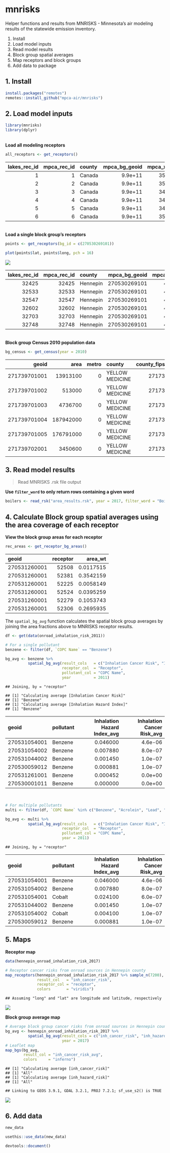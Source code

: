 mnrisks
================

Helper functions and results from MNRISKS - Minnesota’s air modeling
results of the statewide emission inventory.

1.  Install
2.  Load model inputs
3.  Read model results
4.  Block group spatial averages
5.  Map receptors and block groups
6.  Add data to package

## 1. Install

``` r
install.packages("remotes")
remotes::install_github("mpca-air/mnrisks")
```

## 2. Load model inputs

``` r
library(mnrisks)
library(dplyr)
```

<br> **Load all modeling receptors**

``` r
all_receptors <- get_receptors()
```

| lakes_rec_id | mpca_rec_id | county | mpca_bg_geoid | mpca_x\_utm | mpca_y\_utm |      long |      lat |
|-------------:|------------:|:-------|--------------:|------------:|------------:|----------:|---------:|
|            1 |           1 | Canada |       9.9e+11 |      356982 |     5473519 | -94.97113 | 49.39755 |
|            2 |           2 | Canada |       9.9e+11 |      359799 |     5472979 | -94.93214 | 49.39335 |
|            3 |           3 | Canada |       9.9e+11 |      348033 |     5473265 | -95.09428 | 49.39310 |
|            4 |           4 | Canada |       9.9e+11 |      345878 |     5473259 | -95.12396 | 49.39250 |
|            5 |           5 | Canada |       9.9e+11 |      342510 |     5473117 | -95.17028 | 49.39036 |
|            6 |           6 | Canada |       9.9e+11 |      355346 |     5470752 | -94.99265 | 49.37229 |

<br> **Load a single block group’s receptors**

``` r
points <- get_receptors(bg_id = c(270530269101))

plot(points$lat, points$long, pch = 16)
```

![](README_files/figure-gfm/unnamed-chunk-5-1.png)<!-- -->

| lakes_rec_id | mpca_rec_id | county   | mpca_bg_geoid | mpca_x\_utm | mpca_y\_utm |      long |      lat |
|-------------:|------------:|:---------|--------------:|------------:|------------:|----------:|---------:|
|        32425 |       32425 | Hennepin |  270530269101 |      459142 |     5010378 | -93.52063 | 45.24571 |
|        32533 |       32533 | Hennepin |  270530269101 |      459632 |     5010014 | -93.51436 | 45.24246 |
|        32547 |       32547 | Hennepin |  270530269101 |      459283 |     5009994 | -93.51880 | 45.24226 |
|        32602 |       32602 | Hennepin |  270530269101 |      459813 |     5009756 | -93.51203 | 45.24015 |
|        32703 |       32703 | Hennepin |  270530269101 |      459610 |     5009412 | -93.51459 | 45.23704 |
|        32748 |       32748 | Hennepin |  270530269101 |      459391 |     5009351 | -93.51738 | 45.23648 |

<br> **Block group Census 2010 population data**

``` r
bg_census <- get_census(year = 2010)
```

|        geoid |      area | metro | county          | county_fips | population | population_moe | income_median | income_median_moe | pct_below_185pct_poverty | status_tribal_nation | status_poc | status_185x_poverty |
|-------------:|----------:|------:|:----------------|------------:|-----------:|---------------:|--------------:|------------------:|-------------------------:|:---------------------|:-----------|:--------------------|
| 271739701001 |  13913100 |     0 | YELLOW MEDICINE |       27173 |        680 |            153 |         70625 |             29412 |                    29.41 | FALSE                | FALSE      | FALSE               |
| 271739701002 |    513000 |     0 | YELLOW MEDICINE |       27173 |        570 |            114 |         48214 |             18919 |                    22.37 | FALSE                | FALSE      | FALSE               |
| 271739701003 |   4736700 |     0 | YELLOW MEDICINE |       27173 |        781 |            172 |         41786 |              8800 |                    34.44 | FALSE                | FALSE      | FALSE               |
| 271739701004 | 187942000 |     0 | YELLOW MEDICINE |       27173 |        534 |            101 |         70000 |              9490 |                    10.86 | FALSE                | FALSE      | FALSE               |
| 271739701005 | 176791000 |     0 | YELLOW MEDICINE |       27173 |        535 |             67 |         68077 |              5450 |                    18.68 | TRUE                 | FALSE      | FALSE               |
| 271739702001 |   3450600 |     0 | YELLOW MEDICINE |       27173 |        801 |            138 |         48750 |              8863 |                    22.97 | FALSE                | FALSE      | FALSE               |

## 3. Read model results

> Read MNRISKS .rsk file output

**Use `filter_word` to only return rows containing a given word**

``` r
boilers <- read_rsk("area_results.rsk", year = 2017, filter_word = "Boilers")
```

## 4. Calculate Block group spatial averages using the area coverage of each receptor

**View the block group areas for each receptor**

``` r
rec_areas <- get_receptor_bg_areas()
```

| geoid        | receptor |   area_wt |
|:-------------|---------:|----------:|
| 270531260001 |    52508 | 0.0117515 |
| 270531260001 |    52381 | 0.3542159 |
| 270531260001 |    52225 | 0.0058149 |
| 270531260001 |    52524 | 0.0395259 |
| 270531260001 |    52279 | 0.1053743 |
| 270531260001 |    52306 | 0.2695935 |

The `spatial_bg_avg` function calculates the spatial block group
averages by joining the area fractions above to MNRISKS receptor
results.

``` r
df <- get(data(onroad_inhalation_risk_2011))

# For a single pollutant
benzene <- filter(df, `COPC Name` == "Benzene")

bg_avg <- benzene %>% 
          spatial_bg_avg(result_cols   = c("Inhalation Cancer Risk", "Inhalation Hazard Index"),
                         receptor_col  = "Receptor",
                         pollutant_col = "COPC Name",
                         year          = 2011)
```

    ## Joining, by = "receptor"

    ## [1] "Calculating average [Inhalation Cancer Risk]"
    ## [1] "Benzene"
    ## [1] "Calculating average [Inhalation Hazard Index]"
    ## [1] "Benzene"

| geoid        | pollutant | Inhalation Hazard Index_avg | Inhalation Cancer Risk_avg |
|:-------------|:----------|----------------------------:|---------------------------:|
| 270531054001 | Benzene   |                    0.046000 |                    4.6e-06 |
| 270531054002 | Benzene   |                    0.007880 |                    8.0e-07 |
| 270531044002 | Benzene   |                    0.001450 |                    1.0e-07 |
| 270530059012 | Benzene   |                    0.000881 |                    1.0e-07 |
| 270531261001 | Benzene   |                    0.000452 |                    0.0e+00 |
| 270530001011 | Benzene   |                    0.000000 |                    0.0e+00 |

<br>

``` r
# For multiple pollutants
multi <- filter(df, `COPC Name` %in% c("Benzene", "Acrolein", "Lead", "Cobalt"))

bg_avg <- multi %>% 
          spatial_bg_avg(result_cols   = c("Inhalation Cancer Risk", "Inhalation Hazard Index"), 
                         receptor_col  = "Receptor",
                         pollutant_col = "COPC Name",
                         year = 2011)
```

    ## Joining, by = "receptor"

| geoid        | pollutant | Inhalation Hazard Index_avg | Inhalation Cancer Risk_avg |
|:-------------|:----------|----------------------------:|---------------------------:|
| 270531054001 | Benzene   |                    0.046000 |                    4.6e-06 |
| 270531054002 | Benzene   |                    0.007880 |                    8.0e-07 |
| 270531054001 | Cobalt    |                    0.024100 |                    6.0e-07 |
| 270531044002 | Benzene   |                    0.001450 |                    1.0e-07 |
| 270531054002 | Cobalt    |                    0.004100 |                    1.0e-07 |
| 270530059012 | Benzene   |                    0.000881 |                    1.0e-07 |

## 5. Maps

**Receptor map**

``` r
data(hennepin_onroad_inhalation_risk_2017)

# Receptor cancer risks from onroad sources in Hennepin county
map_receptors(hennepin_onroad_inhalation_risk_2017 %>% sample_n(7200),
              result_col   = "inh_cancer_risk",
              receptor_col = "receptor",
              colors       = "viridis")
```

    ## Assuming "long" and "lat" are longitude and latitude, respectively

![](README_files/figure-gfm/unnamed-chunk-17-1.png)<!-- -->

**Block group average map**

``` r
# Average block group cancer risks from onroad sources in Hennepin county
bg_avg <- hennepin_onroad_inhalation_risk_2017 %>% 
          spatial_bg_avg(result_cols = c("inh_cancer_risk", "inh_hazard_risk"), 
                         year = 2017)
# Leaflet map
map_bgs(bg_avg,
        result_col = "inh_cancer_risk_avg",
        colors     = "inferno")
```

    ## [1] "Calculating average [inh_cancer_risk]"
    ## [1] "All"
    ## [1] "Calculating average [inh_hazard_risk]"
    ## [1] "All"

    ## Linking to GEOS 3.9.1, GDAL 3.2.1, PROJ 7.2.1; sf_use_s2() is TRUE

![](README_files/figure-gfm/unnamed-chunk-19-1.png)<!-- -->

## 6. Add data

``` r
new_data

usethis::use_data(new_data)

devtools::document()
```
